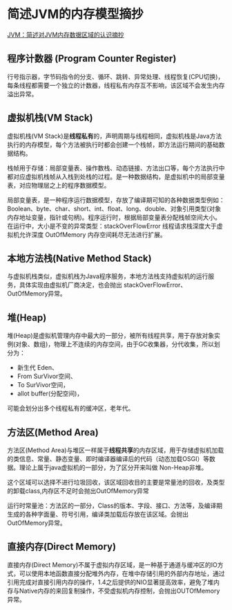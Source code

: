 # 简述JVM的内存模型摘抄



[JVM：简述对JVM内存数据区域的认识摘抄](https://blog.csdn.net/qq_29229567/article/details/103227854)
<!--more-->

## 程序计数器 (Program Counter Register)

行号指示器，字节码指令的分支、循环、跳转、异常处理、线程恢复(CPU切换)，每条线程都需要一个独立的计数器，线程私有内存互不影响，该区域不会发生内存溢出异常。


## 虚拟机栈(VM Stack)

虚拟机栈(VM Stack)是**线程私有**的，声明周期与线程相同，虚拟机栈是Java方法执行的内存模型，每个方法被执行时都会创建一个栈帧，即方法运行期间的基础数据结构。

栈帧用于存储：局部变量表、操作数栈、动态链接、方法出口等，每个方法执行中都对应虚拟机栈帧从入栈到处栈的过程。是一种数据结构，是虚拟机中的局部变量表，对应物理层之上的程序数据模型。

局部变量表，是一种程序运行数据模型，存放了编译期可知的各种数据类型例如：
Boolean、byte、char、short、int、float、long、double、对象引用类型(对象内存地址变量，指针或句柄)。程序运行时，根据局部变量表分配栈帧空间大小。在运行中，大小是不变的异常类型：stackOverFlowError 线程请求栈深度大于虚拟机允许深度 OutOfMemory 内存空间耗尽无法进行扩展。


## 本地方法栈(Native Method Stack)
与虚拟机栈类似，虚拟机栈为Java程序服务，本地方法栈支持虚拟机的运行服务，具体实现由虚拟机厂商决定，也会抛出 stackOverFlowError、OutOfMemory异常。

## 堆(Heap)

堆(Heap)是虚拟机管理内存中最大的一部分，被所有线程共享，用于存放对象实例(对象、数组)，物理上不连续的内存空间，由于GC收集器，分代收集，所以划分为：

- 新生代 Eden、
- From SurVivor空间、
- To SurVivor空间，
- allot buffer(分配空间)，

可能会划分出多个线程私有的缓冲区，老年代。

## 方法区(Method Area)

方法区(Method Area)与堆区一样属于**线程共享**的内存区域，用于存储虚拟机加载的类信息、常量、静态变量、即时编译器编译后的代码（动态加载OSGI）等数据。理论上属于java虚拟机的一部分，为了区分开来叫做 Non-Heap非堆。

这个区域可以选择不进行垃圾回收，该区域回收目的主要是常量池的回收，及类型的卸载class,内存区不足时会抛出OutOfMemory异常

运行时常量池：方法区的一部分，Class的版本、字段、接口、方法等，及编译期生成的各种字面量、符号引用，编译类加载后存放在该区域。会抛出OutOfMemory异常。


## 直接内存(Direct Memory)

直接内存(Direct Memory)不属于虚拟内存区域，是一种基于通道与缓冲区的IO方式，可以使用本地函数直接分配堆外内存，在堆中存储引用的外部内存地址，通过引用完成对直接引用内存的操作，1.4之后提供的NIO显著提高效率，避免了堆内存与Native内存的来回复制操作，不受虚拟机内存控制，会抛出OUTOfMemory异常。








